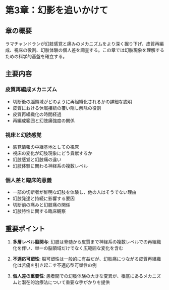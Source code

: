 # 第3章：幻影を追いかけて

## 章の概要
ラマチャンドランが幻肢感覚と痛みのメカニズムをより深く掘り下げ、皮質再編成、視床の役割、幻肢体験の個人差を調査する。この章では幻肢現象を理解するための科学的基盤を確立する。

## 主要内容

### 皮質再編成メカニズム
- 切断後の脳領域がどのように再組織化されるかの詳細な説明
- 皮質における休眠接続の覆い隠し解除の役割
- 皮質再組織化の時間経過
- 再編成範囲と幻肢痛強度の関係

### 視床と幻肢感覚
- 感覚情報の中継基地としての視床
- 視床の変化が幻肢現象にどう貢献するか
- 幻肢感覚と幻肢痛の違い
- 幻肢体験に関わる神経系の複数レベル

### 個人差と臨床的意義
- 一部の切断者が鮮明な幻肢を体験し、他の人はそうでない理由
- 幻肢発達と持続に影響する要因
- 切断前の痛みと幻肢痛の関係
- 幻肢特性に関する臨床観察

## 重要ポイント

1. **多層レベル脳関与**: 幻肢は脊髄から皮質まで神経系の複数レベルでの再組織化を伴い、単一の脳領域だけでなく広範囲な変化を含む

2. **不適応可塑性**: 脳可塑性は一般的に有益だが、幻肢痛につながる皮質再組織化は苦痛を引き起こす不適応型可塑性の例

3. **個人差の重要性**: 患者間での幻肢体験の大きな変異が、根底にあるメカニズムと潜在的治療法について重要な手がかりを提供
